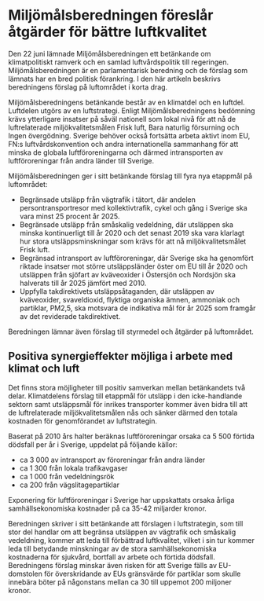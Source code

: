 # Miljömålsberedningen föreslår åtgärder för bättre luftkvalitet

Den 22 juni lämnade Miljömålsberedningen ett betänkande om klimatpolitiskt ramverk och en samlad luftvårdspolitik till regeringen. Miljömålsberedningen är en parlamentarisk beredning och de förslag som lämnats har en bred politisk förankring. I den här artikeln beskrivs beredningens förslag på luftområdet i korta drag.


Miljömålsberedningens betänkande består av en klimatdel och en luftdel. Luftdelen utgörs av en luftstrategi. Enligt Miljömålsberedningens bedömning krävs ytterligare insatser på såväl nationell som lokal nivå för att nå de luftrelaterade miljökvalitetsmålen Frisk luft, Bara naturlig försurning och Ingen övergödning. Sverige behöver också fortsätta arbeta aktivt inom EU, FN:s luftvårdskonvention och andra internationella sammanhang för att minska de globala luftföroreningarna och därmed intransporten av luftföroreningar från andra länder till Sverige.

Miljömålsberedningen ger i sitt betänkande förslag till fyra nya etappmål på luftområdet:

* Begränsade utsläpp från vägtrafik i tätort, där andelen persontransportresor med kollektivtrafik, cykel och gång i Sverige ska vara minst 25 procent år 2025\.
* Begränsade utsläpp från småskalig vedeldning, där utsläppen ska minska kontinuerligt till år 2020 och det senast 2019 ska vara klarlagt hur stora utsläppsminskningar som krävs för att nå miljökvalitetsmålet Frisk luft.
* Begränsad intransport av luftföroreningar, där Sverige ska ha genomfört riktade insatser mot större utsläppsländer öster om EU till år 2020 och utsläppen från sjöfart av kväveoxider i Östersjön och Nordsjön ska halverats till år 2025 jämfört med 2010\.
* Uppfylla takdirektivets utsläppsåtaganden, där utsläppen av kväveoxider, svaveldioxid, flyktiga organiska ämnen, ammoniak och partiklar, PM2,5, ska motsvara de indikativa mål för år 2025 som framgår av det reviderade takdirektivet.

Beredningen lämnar även förslag till styrmedel och åtgärder på luftområdet.

## Positiva synergieffekter möjliga i arbete med klimat och luft

Det finns stora möjligheter till positiv samverkan mellan betänkandets två delar. Klimatdelens förslag till etappmål för utsläpp i den icke\-handlande sektorn samt utsläppsmål för inrikes transporter kommer även bidra till att de luftrelaterade miljökvalitetsmålen nås och sänker därmed den totala kostnaden för genomförandet av luftstrategin.

Baserat på 2010 års halter beräknas luftföroreningar orsaka ca 5 500 förtida dödsfall per år i Sverige, uppdelat på följande källor:

* ca 3 000 av intransport av föroreningar från andra länder
* ca 1 300 från lokala trafikavgaser
* ca 1 000 från vedeldningsrök
* ca 200 från vägslitagepartiklar

Exponering för luftföroreningar i Sverige har uppskattats orsaka årliga samhällsekonomiska kostnader på ca 35\-42 miljarder kronor.

Beredningen skriver i sitt betänkande att förslagen i luftstrategin, som till stor del handlar om att begränsa utsläppen av vägtrafik och småskalig vedeldning, kommer att leda till förbättrad luftkvalitet, vilket i sin tur kommer leda till betydande minskningar av de stora samhällsekonomiska kostnaderna för sjukvård, bortfall av arbete och förtida dödsfall. Beredningens förslag minskar även risken för att Sverige fälls av EU\-domstolen för överskridande av EUs gränsvärde för partiklar som skulle innebära böter på någonstans mellan ca 30 till uppemot 200 miljoner kronor.
